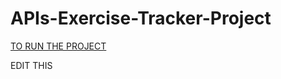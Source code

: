 # APIs-Exercise-Tracker-Project

[TO RUN THE PROJECT](https://github.com/franpanteli/APIs-Exercise-Tracker-Project/blob/main/launching-the-app-locally.txt)

EDIT THIS


